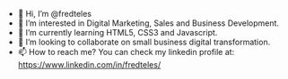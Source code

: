 - 👋 Hi, I’m @fredteles
- 👀 I’m interested in Digital Marketing, Sales and Business Development.
- 🌱 I’m currently learning HTML5, CSS3 and Javascript.
- 💞️ I’m looking to collaborate on small business digital transformation.
- 📫 How to reach me? You can check my linkedin profile at: https://www.linkedin.com/in/fredteles/ 

<!---
fredteles/fredteles is a ✨ special ✨ repository because its `README.md` (this file) appears on your GitHub profile.
You can click the Preview link to take a look at your changes.
--->
